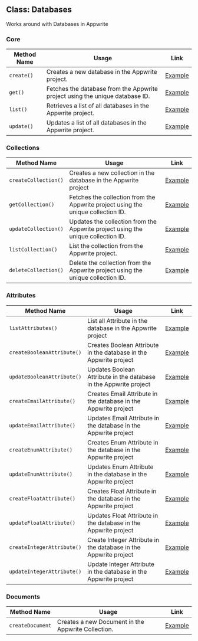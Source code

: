 ## Class: Databases
Works around with Databases in Appwrite

### Core

| Method Name | Usage                                                                                          | Link                                                   |
|-------------|------------------------------------------------------------------------------------------------|--------------------------------------------------------|
| `create()`  | Creates a new database in the Appwrite project.   | [Example](/examples/database/createDatabase.cpp) |
| `get()`  | Fetches the database from the Appwrite project using the unique database ID.                    | [Example](/examples/database/getDatabase.cpp) |
| `list()`    | Retrieves a list of all databases in the Appwrite project.                                   | [Example](/examples/database/listDatabase.cpp)  |
| `update()`    | Updates a list of all databases in the Appwrite project.                                   | [Example](/examples/database/updateDatabase.cpp)  |


### Collections

| Method Name | Usage                                                                                          | Link                                                   |
|-------------|------------------------------------------------------------------------------------------------|--------------------------------------------------------|
| `createCollection()`  | Creates a new collection in the database in the Appwrite project   | [Example](/examples/database/collection/createCollection.cpp) |
| `getCollection()`  | Fetches the collection from the Appwrite project using the unique collection ID.                    | [Example](/examples/database/collection/getCollection.cpp) |
| `updateCollection()`  | Updates the collection from the Appwrite project using the unique collection ID.                    | [Example](/examples/database/collection/updateCollection.cpp) |
| `listCollection()`  | List the collection from the Appwrite project.                    | [Example](/examples/database/collection/listCollection.cpp) |
| `deleteCollection()`  | Delete the collection from the Appwrite project using the unique collection ID.                    | [Example](/examples/database/collection/deleteCollection.cpp) |

### Attributes

| Method Name | Usage                                                                                          | Link                                                   |
|-------------|------------------------------------------------------------------------------------------------|--------------------------------------------------------|
| `listAttributes()`  | List all Attribute in the database in the Appwrite project   | [Example](/examples/database/collection/attribute/listAttributes.cpp) |
| `createBooleanAttribute()`  | Creates Boolean Attribute in the database in the Appwrite project   | [Example](/examples/database/collection/attribute/createBooleanAttribute.cpp) |
| `updateBooleanAttribute()`  | Updates Boolean Attribute in the database in the Appwrite project   | [Example](/examples/database/collection/attribute/updateBooleanAttribute.cpp) |
| `createEmailAttribute()`  | Creates Email Attribute in the database in the Appwrite project   | [Example](/examples/database/collection/attribute/createEmailAttribute.cpp) |
| `updateEmailAttribute()`  | Updates Email Attribute in the database in the Appwrite project   | [Example](/examples/database/collection/attribute/updateEmailAttribute.cpp) |
| `createEnumAttribute()`  | Creates Enum Attribute in the database in the Appwrite project   | [Example](/examples/database/collection/attribute/createEnumAttribute.cpp) |
| `updateEnumAttribute()`  | Updates Enum Attribute in the database in the Appwrite project   | [Example](/examples/database/collection/attribute/updateEnumAttribute.cpp) |
| `createFloatAttribute()`  | Creates Float Attribute in the database in the Appwrite project   | [Example](/examples/database/collection/attribute/createFloatAttribute.cpp) |
| `updateFloatAttribute()`  | Updates Float Attribute in the database in the Appwrite project   | [Example](/examples/database/collection/attribute/updateFloatAttribute.cpp) |
| `createIntegerAttribute()`  | Create Integer Attribute in the database in the Appwrite project   | [Example](/examples/database/collection/attribute/createIntegerAttribute.cpp) |
| `updateIntegerAttribute()`  | Update Integer Attribute in the database in the Appwrite project   | [Example](/examples/database/collection/attribute/updateIntegerAttribute.cpp) |


### Documents

| Method Name | Usage                                                                                          | Link                                                   |
|-------------|------------------------------------------------------------------------------------------------|--------------------------------------------------------|
| `createDocument`  | Creates a new Document in the Appwrite Collection.   | [Example](/examples/database/createDocument.cpp) |
